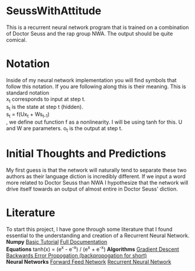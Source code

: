 # SeussWithAttitude
This is a recurrent neural network program that is trained on a combination of Doctor Seuss and the rap group NWA.  The output should be quite comical.

# Notation
Inside of my neural network implementation you will find symbols that follow this notation.  If you are following along this is their meaning.  This is standard notation</br>
x<sub>t</sub> corresponds to input at step t.</br>
s<sub>t</sub> is the state at step t (hidden).</br>
s<sub>t</sub> = f(Ux<sub>t</sub> + Ws<sub>t-1</sub>)</br>, we define out function f as a nonlinearity.  I will be using tanh for this.  U and W are parameters.
o<sub>t</sub> is the output at step t.

# Initial Thoughts and Predictions
My first guess is that the network will naturally tend to separate these two authors as their language diction is incredibly different.  If we input a word more related to Doctor Seuss than NWA I hypothesize that the network will drive itself towards an output of almost entire in Doctor Seuss' diction.

# Literature
To start this project, I have gone through some literature that I found essential to the understanding and creation of a Recurrent Neural Network.</br>
**Numpy**
[Basic Tutorial](https://docs.scipy.org/doc/numpy-dev/user/quickstart.html)
[Full Documentation](https://docs.scipy.org/doc/numpy-1.11.0/reference/)
</br>
**Equations**
tanh(x) = (e<sup>x</sup> - e<sup>-x</sup>) / (e<sup>x</sup> + e<sup>-x</sup>)
**Algorithms**
[Gradient Descent](https://en.wikipedia.org/wiki/Gradient_descent)
[Backwards Error Propogation (backpropogation for short)](https://en.wikipedia.org/wiki/Backpropagation)
</br>
**Neural Networks**
[Forward Feed Network](https://en.wikipedia.org/wiki/Feedforward_neural_network)
[Recurrent Neural Network](https://en.wikipedia.org/wiki/Recurrent_neural_network)
